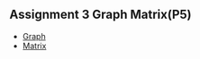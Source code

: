 ## Assignment 3 Graph Matrix(P5)

- [Graph](https://bl.ocks.org/nehabandal/37240c175e29184cddef3aa5bdc8e13b)
- [Matrix](https://bl.ocks.org/nehabandal/8c3985ee077b1decb05f53b2c9e564ed)
